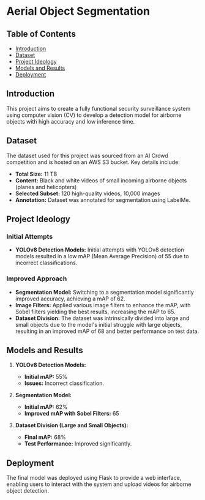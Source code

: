 # Aerial Object Segmentation

## Table of Contents
- [Introduction](#introduction)
- [Dataset](#dataset)
- [Project Ideology](#project-ideology)
- [Models and Results](#models-and-results)
- [Deployment](#deployment)

## Introduction

This project aims to create a fully functional security surveillance system using computer vision (CV) to develop a detection model for airborne objects with high accuracy and low inference time.

## Dataset

The dataset used for this project was sourced from an AI Crowd competition and is hosted on an AWS S3 bucket. Key details include:
- **Total Size:** 11 TB
- **Content:** Black and white videos of small incoming airborne objects (planes and helicopters)
- **Selected Subset:** 120 high-quality videos, 10,000 images
- **Annotation:** Dataset was annotated for segmentation using LabelMe.

## Project Ideology

### Initial Attempts
- **YOLOv8 Detection Models:** Initial attempts with YOLOv8 detection models resulted in a low mAP (Mean Average Precision) of 55 due to incorrect classifications.

### Improved Approach
- **Segmentation Model:** Switching to a segmentation model significantly improved accuracy, achieving a mAP of 62.
- **Image Filters:** Applied various image filters to enhance the mAP, with Sobel filters yielding the best results, increasing the mAP to 65.
- **Dataset Division:** The dataset was intrinsically divided into large and small objects due to the model's initial struggle with large objects, resulting in an improved mAP of 68 and better performance on test data.

## Models and Results

1. **YOLOv8 Detection Models:**
   - **Initial mAP:** 55%
   - **Issues:** Incorrect classification.

2. **Segmentation Model:**
   - **Initial mAP:** 62%
   - **Improved mAP with Sobel Filters:** 65

3. **Dataset Division (Large and Small Objects):**
   - **Final mAP:** 68%
   - **Test Performance:** Improved significantly.

## Deployment

The final model was deployed using Flask to provide a web interface, enabling users to interact with the system and upload videos for airborne object detection.


